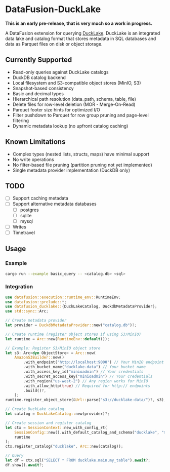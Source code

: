 # DataFusion-DuckLake

**This is an early pre-release, that is very much so a work in progress.**

A DataFusion extension for querying [DuckLake](https://ducklake.select). DuckLake is an integrated data lake and catalog format that stores metadata in SQL databases and data as Parquet files on disk or object storage.

## Currently Supported

- Read-only queries against DuckLake catalogs
- DuckDB catalog backend
- Local filesystem and S3-compatible object stores (MinIO, S3)
- Snapshot-based consistency
- Basic and decimal types
- Hierarchical path resolution (data_path, schema, table, file)
- Delete files for row-level deletion (MOR - Merge-On-Read)
- Parquet footer size hints for optimized I/O
- Filter pushdown to Parquet for row group pruning and page-level filtering
- Dynamic metadata lookup (no upfront catalog caching)

## Known Limitations

- Complex types (nested lists, structs, maps) have minimal support
- No write operations
- No filter-based file pruning (partition pruning not yet implemented)
- Single metadata provider implementation (DuckDB only)

## TODO
- [ ] Support caching metadata
- [ ] Support alternative metadata databases
  - [ ] postgres
  - [ ] sqlite
  - [ ] mysql
- [ ] Writes
- [ ] Timetravel

## Usage
### Example
```bash
cargo run --example basic_query -- <catalog.db> <sql>
```

### Integration

```rust
use datafusion::execution::runtime_env::RuntimeEnv;
use datafusion::prelude::*;
use datafusion_ducklake::{DuckLakeCatalog, DuckdbMetadataProvider};
use std::sync::Arc;

// Create metadata provider
let provider = DuckdbMetadataProvider::new("catalog.db")?;

// Create runtime (register object stores if using S3/MinIO)
let runtime = Arc::new(RuntimeEnv::default());

// Example: Register S3/MinIO object store
let s3: Arc<dyn ObjectStore> = Arc::new(
    AmazonS3Builder::new()
        .with_endpoint("http://localhost:9000") // Your MinIO endpoint
        .with_bucket_name("ducklake-data") // Your bucket name
        .with_access_key_id("minioadmin") // Your credentials
        .with_secret_access_key("minioadmin") // Your credentials
        .with_region("us-west-2") // Any region works for MinIO
        .with_allow_http(true) // Required for http:// endpoints
        .build()?,
    );
runtime.register_object_store(&Url::parse("s3://ducklake-data/")?, s3);

// Create DuckLake catalog
let catalog = DuckLakeCatalog::new(provider)?;

// Create session and register catalog
let ctx = SessionContext::new_with_config_rt(
    SessionConfig::new().with_default_catalog_and_schema("ducklake", "main"),
    runtime
);
ctx.register_catalog("ducklake", Arc::new(catalog));

// Query
let df = ctx.sql("SELECT * FROM ducklake.main.my_table").await?;
df.show().await?;
```
